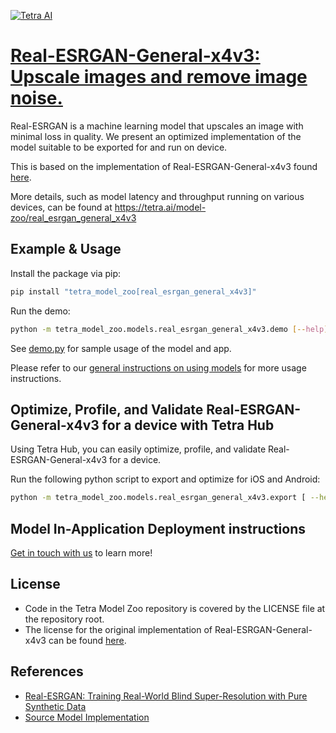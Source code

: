 [![Tetra AI](https://tetra-public-assets.s3.us-west-2.amazonaws.com/model-zoo/logo.svg)](https://tetra.ai/)


# [Real-ESRGAN-General-x4v3: Upscale images and remove image noise.](https://tetra.ai/model-zoo/real_esrgan_general_x4v3)

Real-ESRGAN is a machine learning model that upscales an image with minimal loss in quality. We present an optimized implementation of the model suitable to be exported for and run on device.

This is based on the implementation of Real-ESRGAN-General-x4v3 found [here](https://github.com/xinntao/Real-ESRGAN/tree/master).

More details, such as model latency and throughput running on various devices, can be found at https://tetra.ai/model-zoo/real_esrgan_general_x4v3


## Example & Usage

Install the package via pip:
```bash
pip install "tetra_model_zoo[real_esrgan_general_x4v3]"
```

Run the demo:
```bash
python -m tetra_model_zoo.models.real_esrgan_general_x4v3.demo [--help]
```

See [demo.py](demo.py) for sample usage of the model and app.

Please refer to our [general instructions on using models](../../#tetra-model-zoo) for more usage instructions.


## Optimize, Profile, and Validate Real-ESRGAN-General-x4v3 for a device with Tetra Hub
Using Tetra Hub, you can easily optimize, profile, and validate Real-ESRGAN-General-x4v3 for a device.

Run the following python script to export and optimize for iOS and Android:
```bash
python -m tetra_model_zoo.models.real_esrgan_general_x4v3.export [ --help ]
```

## Model In-Application Deployment instructions
<a href="mailto:support@tetra.ai?subject=Request Access for Tetra Hub&body=Interest in using Real-ESRGAN-General-x4v3 in model zoo for deploying on-device.">Get in touch with us</a> to learn more!


## License
- Code in the Tetra Model Zoo repository is covered by the LICENSE file at the repository root.
- The license for the original implementation of Real-ESRGAN-General-x4v3 can be found [here](https://github.com/xinntao/Real-ESRGAN/blob/master/LICENSE).


## References
* [Real-ESRGAN: Training Real-World Blind Super-Resolution with Pure Synthetic Data](https://arxiv.org/abs/2107.10833)
* [Source Model Implementation](https://github.com/xinntao/Real-ESRGAN/tree/master)
